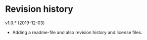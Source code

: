 Revision history
================



v1.0.* (2019-12-03)

* Adding a readme-file and also revision history and license files.
